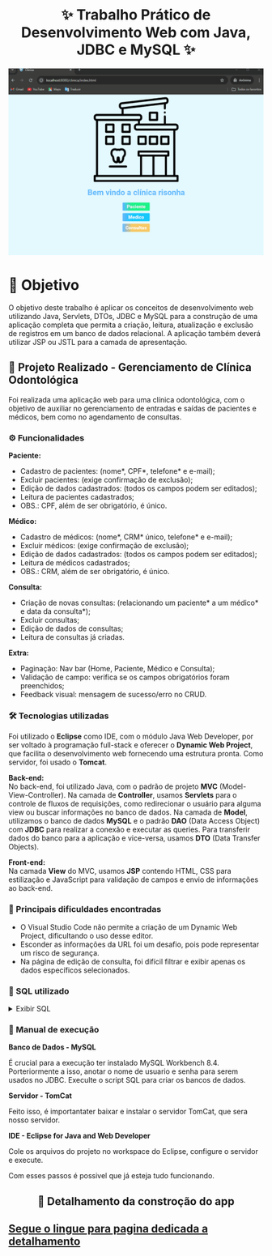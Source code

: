 <h1 align="center">✨ Trabalho Prático de Desenvolvimento Web com Java, JDBC e MySQL ✨</h1>

<img src="imagens/clinica-web-java.gif">

# 🎯 Objetivo
O objetivo deste trabalho é aplicar os conceitos de desenvolvimento web utilizando Java, Servlets, DTOs, JDBC e MySQL para a construção de uma aplicação completa que permita a criação, leitura, atualização e exclusão de registros em um banco de dados relacional. A aplicação também deverá utilizar JSP ou JSTL para a camada de apresentação.

## 🦷 Projeto Realizado - Gerenciamento de Clínica Odontológica


Foi realizada uma aplicação web para uma clínica odontológica, com o objetivo de auxiliar no gerenciamento de entradas e saídas de pacientes e médicos, bem como no agendamento de consultas.

### ⚙️ Funcionalidades
**Paciente:**  
* Cadastro de pacientes: (nome*, CPF*, telefone* e e-mail);
* Excluir pacientes: (exige confirmação de exclusão);
* Edição de dados cadastrados: (todos os campos podem ser editados);
* Leitura de pacientes cadastrados;
* OBS.: CPF, além de ser obrigatório, é único.

**Médico:**  
* Cadastro de médicos: (nome*, CRM* único, telefone* e e-mail);
* Excluir médicos: (exige confirmação de exclusão);
* Edição de dados cadastrados: (todos os campos podem ser editados);
* Leitura de médicos cadastrados;
* OBS.: CRM, além de ser obrigatório, é único.

**Consulta:**  
* Criação de novas consultas: (relacionando um paciente* a um médico* e data da consulta*);
* Excluir consultas;
* Edição de dados de consultas;
* Leitura de consultas já criadas.

**Extra:**  
* Paginação: Nav bar (Home, Paciente, Médico e Consulta);
* Validação de campo: verifica se os campos obrigatórios foram preenchidos;
* Feedback visual: mensagem de sucesso/erro no CRUD.

### 🛠️ Tecnologias utilizadas
Foi utilizado o **Eclipse** como IDE, com o módulo Java Web Developer, por ser voltado à programação full-stack e oferecer o **Dynamic Web Project**, que facilita o desenvolvimento web fornecendo uma estrutura pronta. Como servidor, foi usado o **Tomcat**.

**Back-end:**  
No back-end, foi utilizado Java, com o padrão de projeto **MVC** (Model-View-Controller). Na camada de **Controller**, usamos **Servlets** para o controle de fluxos de requisições, como redirecionar o usuário para alguma view ou buscar informações no banco de dados. Na camada de **Model**, utilizamos o banco de dados **MySQL** e o padrão **DAO** (Data Access Object) com **JDBC** para realizar a conexão e executar as queries. Para transferir dados do banco para a aplicação e vice-versa, usamos **DTO** (Data Transfer Objects).

**Front-end:**  
Na camada **View** do MVC, usamos **JSP** contendo HTML, CSS para estilização e JavaScript para validação de campos e envio de informações ao back-end.

### 🚧 Principais dificuldades encontradas
* O Visual Studio Code não permite a criação de um Dynamic Web Project, dificultando o uso desse editor.
* Esconder as informações da URL foi um desafio, pois pode representar um risco de segurança.
* Na página de edição de consulta, foi difícil filtrar e exibir apenas os dados específicos selecionados.

### 📂 SQL utilizado

<details>
    <summary>Exibir SQL</summary>

```sql  

    create database DBclinica;
use DBclinica;

/*------------------------------------- PACIENTES ---------------------------------------------------*/
create table pacientes(
	id int primary key auto_increment not null,
    cpf varchar(20) not null unique,
    nome varchar(250) not null,
    phone varchar(50) not null,
    email varchar(50)
);

describe pacientes;

/* CRUD - READ */
SELECT * FROM pacientes order by nome;

/* CRUD - CREATE */
INSERT INTO pacientes(cpf, nome, phone, email) values('9583015849264', 'Platao da Grecia', '1221548-1548', 'plataozin@gmail.com');

/* CRUD UPDATE */
update pacientes set nome='Silas' where id=10; 
update pacientes SET cpf='123', nome='MM', phone='123', email='' WHERE id=12 ;

/* CRUD - DELETE*/
DELETE FROM pacientes where id=1;

/*----------------------------------------- MEDICOS --------------------------------------------------*/
create table medicos(
	id int primary key auto_increment,
    crm varchar(20) not null unique,
    nome varchar(250) not null,
    phone varchar(50) not null,
    email varchar(50) 
);

describe medicos;

/* CRUD - READ */
SELECT * FROM medicos order by nome;

/* CRUD - CREATE */
INSERT INTO medicos(crm, nome, phone, email) values('9583015849264', 'Dr. Garvia', '1221548-1548', 'Garcia@gmail.com');

/* CRUD - UPDATE */
UPDATE medicos SET crm='', nome='', phone='', email='' WHERE id=1 ;

/* CRUD - DELETE */
DELETE FROM medicos where id=1;

/*------------------------------------------- CONSULTA ------------------------------------------------*/
create table consultas(
	id int primary key auto_increment,
    id_paciente int,
    id_medico int,
    data_consulta date not null,
    foreign key (id_paciente) references pacientes(id),
    foreign key (id_medico) references medicos(id)
);

describe consultas;

/* CRUD - READ */
SELECT * FROM consultas order by data_consulta;

SELECT cst.*, pct.nome, mdc.nome FROM consultas cst
LEFT JOIN pacientes pct ON cst.id_paciente = pct.id
LEFT JOIN medicos mdc ON cst.id_medico = mdc.id;

/* CRUD - CREATE */	
INSERT INTO consultas(id_paciente, id_medico, data_consulta ) values('12', '1', '2024-10-10');

/* CRUD - UPDATE */
update pacientes set nome='Silas' where id=10; 
update pacientes SET cpf='123', nome='MM', phone='123', email='' WHERE id=12 ;

/* CRUD - DELETE */
DELETE FROM consultas where id=1;

```

</details>

### 📖 Manual de execução

**Banco de Dados - MySQL**

É crucial para a execução ter instalado MySQL Workbench 8.4. Porteriormente a isso, anotar o nome de usuario e senha para serem usados no JDBC. Execulte o script SQL para criar os bancos de dados.

**Servidor - TomCat**

Feito isso, é importantater baixar e instalar o servidor TomCat, que sera nosso servidor.

**IDE - Eclipse for Java and Web Developer**

Cole os arquivos do projeto no workspace do Eclipse, configure o servidor e execute. 

Com esses passos é possivel que já esteja tudo funcionando.


<h2 align="center"> 📜 Detalhamento da constroção do app<h2>

<a href="detalhamento do projeto.md">Segue o lingue para pagina dedicada a detalhamento</a>

